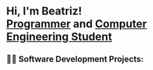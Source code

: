 <h1>Hi, I'm Beatriz! <br/><a href="https://github.com/beatriz-farias">Programmer</a> and <a href="https://www.linkedin.com/in/joshmadakor/">Computer Engineering Student</a>

<h2>👨‍💻 Software Development Projects:</h2>
